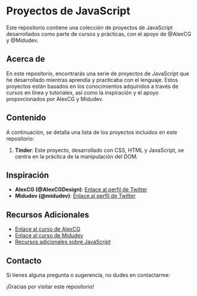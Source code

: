 # Proyectos de JavaScript

Este repositorio contiene una colección de proyectos de JavaScript desarrollados como parte de cursos y prácticas, con el apoyo de @AlexCG y @Midudev.

## Acerca de

En este repositorio, encontrarás una serie de proyectos de JavaScript que he desarrollado mientras aprendía y practicaba con el lenguaje. Estos proyectos están basados en los conocimientos adquiridos a través de cursos en línea y tutoriales, así como la inspiración y el apoyo proporcionados por AlexCG y Midudev.

## Contenido

A continuación, se detalla una lista de los proyectos incluidos en este repositorio:

1. **Tinder**: Este proyecto, desarrollado con CSS, HTML y JavaScript, se centra en la práctica de la manipulación del DOM.

## Inspiración

- **AlexCG (@AlexCGDesign)**: [Enlace al perfil de Twitter](https://twitter.com/AlexCGDesign)
- **Midudev (@midudev)**: [Enlace al perfil de Twitter](https://twitter.com/midudev)


## Recursos Adicionales

- [Enlace al curso de AlexCG](#)
- [Enlace al curso de Midudev](#)
- [Recursos adicionales sobre JavaScript](#)

## Contacto

Si tienes alguna pregunta o sugerencia, no dudes en contactarme:

¡Gracias por visitar este repositorio!
